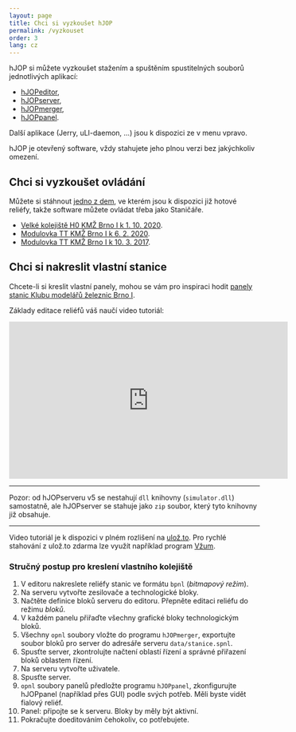 ```yaml
---
layout: page
title: Chci si vyzkoušet hJOP
permalink: /vyzkouset
order: 3
lang: cz
---
```


hJOP si můžete vyzkoušet stažením a spuštěním spustitelných souborů jednotlivých
aplikací:

 * [hJOPeditor](https://github.com/kmzbrnoI/hJOPeditor/releases),
 * [hJOPserver](https://github.com/kmzbrnoI/hJOPserver/releases),
 * [hJOPmerger](https://github.com/kmzbrnoI/hJOPmerger/releases),
 * [hJOPpanel](https://github.com/kmzbrnoI/hJOPpanel/releases).

Další aplikace (Jerry, uLI-daemon, ...) jsou k dispozici ze v menu vpravo.

hJOP je otevřený software, vždy stahujete jeho plnou verzi bez jakýchkoliv
omezení.

## Chci si vyzkoušet ovládání

Můžete si stáhnout [jedno z dem](/download/), ve kterém jsou k dispozici již
hotové reliéfy, takže software můžete ovládat třeba jako Staničáře.

 * [Velké kolejiště H0 KMŽ Brno I k 1. 10. 2020](/download/hJOP-try-h0-2020-10-01.zip).
 * [Modulovka TT KMŽ Brno I k 6. 2. 2020](/download/hJOP-try-tt-2020-02-06.zip).
 * [Modulovka TT KMŽ Brno I k 10. 3. 2017](/download/hJOP-try-tt-2017-03-10.zip).


## Chci si nakreslit vlastní stanice

Chcete-li si kreslit vlastní panely, mohou se vám pro inspiraci hodit [panely
stanic Klubu modelářů železnic Brno I](https://github.com/kmzbrnoI/hJOPpanely).

Základy editace reliéfů váš naučí video tutoriál:

<iframe width="560" height="315" src="https://www.youtube.com/embed/4P8mZKATbmc"
frameborder="0" allowfullscreen></iframe>

---

Pozor: od hJOPserveru v5 se nestahují `dll` knihovny (`simulator.dll`)
samostatně, ale hJOPserver se stahuje jako `zip` soubor, který tyto knihovny již
obsahuje.

---

Video tutoriál je k dispozici v plném rozlišení na
[ulož.to](https://uloz.to/!TWc2NvWaNWW4/hjopeditor-tutorial-mp4).
Pro rychlé stahování z ulož.to zdarma lze využít například program
[Vžum](http://vzum.8u.cz/).

### Stručný postup pro kreslení vlastního kolejiště

1. V editoru nakreslete reliéfy stanic ve formátu `bpnl` (_bitmapový režim_).
2. Na serveru vytvořte zesilovače a technologické bloky.
3. Načtěte definice bloků serveru do editoru. Přepněte editaci reliéfu do
   režimu _bloků_.
4. V každém panelu přiřaďte všechny grafické bloky technologickým bloků.
5. Všechny `opnl` soubory vložte do programu `hJOPmerger`, exportujte soubor
   bloků pro server do adresáře serveru `data/stanice.spnl`.
6. Spusťte server, zkontrolujte načtení oblastí řízení a správné přiřazení
   bloků oblastem řízení.
7. Na serveru vytvořte uživatele.
8. Spusťte server.
9. `opnl` soubory panelů předložte programu `hJOPpanel`, zkonfigurujte
   hJOPpanel (například přes GUI) podle svých potřeb. Měli byste vidět fialový
   reliéf.
10. Panel: připojte se k serveru. Bloky by měly být aktivní.
11. Pokračujte doeditováním čehokoliv, co potřebujete.
